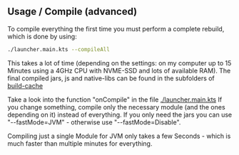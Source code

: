 ## Usage / Compile (advanced)

To compile everything the first time you must perform a complete rebuild, which is done by using:

```bash
./launcher.main.kts --compileAll
```

This takes a lot of time (depending on the settings: on my computer up to 15 Minutes using a 4GHz CPU with NVME-SSD and lots of available RAM).
The final compiled jars, js and native-libs can be found in the subfolders of [build-cache](../build-cache)

Take a look into the function "onCompile" in the file [./launcher.main.kts](../launcher.main.kts)
If you change something, compile only the necessary module (and the ones depending on it) instead of everything.
If you only need the jars you can use "--fastMode=JVM" - otherwise use "--fastMode=Disable".

Compiling just a single Module for JVM only takes a few Seconds - which is much faster than multiple minutes for everything.
